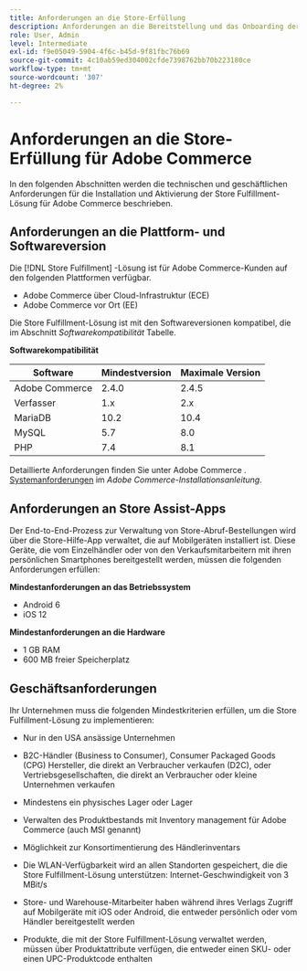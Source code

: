 ```yaml
---
title: Anforderungen an die Store-Erfüllung
description: Anforderungen an die Bereitstellung und das Onboarding der [!DNL Store Fulfillment solution].
role: User, Admin
level: Intermediate
exl-id: f9e05049-5904-4f6c-b45d-9f81fbc76b69
source-git-commit: 4c10ab59ed304002cfde7398762bb70b223180ce
workflow-type: tm+mt
source-wordcount: '307'
ht-degree: 2%

---
```


# Anforderungen an die Store-Erfüllung für Adobe Commerce

In den folgenden Abschnitten werden die technischen und geschäftlichen Anforderungen für die Installation und Aktivierung der Store Fulfillment-Lösung für Adobe Commerce beschrieben.

## Anforderungen an die Plattform- und Softwareversion

Die [!DNL Store Fulfillment] -Lösung ist für Adobe Commerce-Kunden auf den folgenden Plattformen verfügbar.

- Adobe Commerce über Cloud-Infrastruktur (ECE)
- Adobe Commerce vor Ort (EE)

Die Store Fulfillment-Lösung ist mit den Softwareversionen kompatibel, die im Abschnitt *Softwarekompatibilität* Tabelle.

**Softwarekompatibilität**

| **Software** | **Mindestversion** | **Maximale Version** |
|----------------|---------------------|---------------------|
| Adobe Commerce | 2.4.0 | 2.4.5 |
| Verfasser | 1.x | 2.x |
| MariaDB | 10.2 | 10.4 |
| MySQL | 5.7 | 8.0 |
| PHP | 7.4 | 8.1 |

Detaillierte Anforderungen finden Sie unter Adobe Commerce . [Systemanforderungen](https://experienceleague.adobe.com/docs/commerce-operations/installation-guide/system-requirements.html) im *Adobe Commerce-Installationsanleitung*.

## Anforderungen an Store Assist-Apps

Der End-to-End-Prozess zur Verwaltung von Store-Abruf-Bestellungen wird über die Store-Hilfe-App verwaltet, die auf Mobilgeräten installiert ist. Diese Geräte, die vom Einzelhändler oder von den Verkaufsmitarbeitern mit ihren persönlichen Smartphones bereitgestellt werden, müssen die folgenden Anforderungen erfüllen:

**Mindestanforderungen an das Betriebssystem**

- Android 6
- iOS 12

**Mindestanforderungen an die Hardware**

- 1 GB RAM
- 600 MB freier Speicherplatz

## Geschäftsanforderungen

Ihr Unternehmen muss die folgenden Mindestkriterien erfüllen, um die Store Fulfillment-Lösung zu implementieren:

- Nur in den USA ansässige Unternehmen

- B2C-Händler (Business to Consumer), Consumer Packaged Goods (CPG) Hersteller, die direkt an Verbraucher verkaufen (D2C), oder Vertriebsgesellschaften, die direkt an Verbraucher oder kleine Unternehmen verkaufen

- Mindestens ein physisches Lager oder Lager

- Verwalten des Produktbestands mit Inventory management für Adobe Commerce (auch MSI genannt)

- Möglichkeit zur Konsortimentierung des Händlerinventars

- Die WLAN-Verfügbarkeit wird an allen Standorten gespeichert, die die Store Fulfillment-Lösung unterstützen: Internet-Geschwindigkeit von 3 MBit/s

- Store- und Warehouse-Mitarbeiter haben während ihres Verlags Zugriff auf Mobilgeräte mit iOS oder Android, die entweder persönlich oder vom Händler bereitgestellt werden

- Produkte, die mit der Store Fulfillment-Lösung verwaltet werden, müssen über Produktattribute verfügen, die entweder einen SKU- oder einen UPC-Produktcode enthalten
